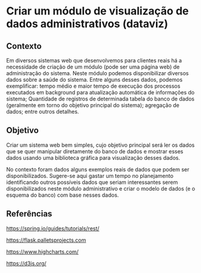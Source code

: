 # Criar um módulo de visualização de dados administrativos (dataviz)

## Contexto
Em diversos sistemas web que desenvolvemos para clientes reais há a necessidade de criação de um módulo (pode ser uma página web) de administração do sistema. Neste módulo podemos disponibilizar diversos dados sobre a saúde do sistema. Entre alguns desses dados, podemos exemplificar: tempo médio e maior tempo de execução dos processos executados em background para atualização automática de informações do sistema; Quantidade de registros de determinada tabela do banco de dados (geralmente em torno do objetivo principal do sistema); agregação de dados; entre outros detalhes.

## Objetivo
Criar um sistema web bem simples, cujo objetivo principal será ler os dados que se quer manipular diretamente do banco de dados e mostrar esses dados usando uma biblioteca gráfica para visualização desses dados.

No contexto foram dados alguns exemplos reais de dados que podem ser disponibilizados. Sugere-se aqui gastar um tempo no planejamento identificando outros possíveis dados que seriam interessantes serem disponibilizados neste módulo administrativo e criar o modelo de dados (e o esquema do banco) com base nesses dados.

## Referências
https://spring.io/guides/tutorials/rest/

https://flask.palletsprojects.com

https://www.highcharts.com/

https://d3js.org/
